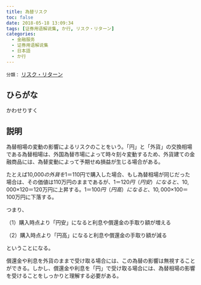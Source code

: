 ```yaml
---
title: 為替リスク
toc: false
date: 2018-05-18 13:09:34
tags: [证券用语解说集, か行, リスク・リターン]
categories:
  - 金融服务
  - 证券用语解说集
  - 日本語
  - か行
---
```


`分類：` [リスク・リターン](/tags/リスク・リターン/)

## ひらがな

かわせりすく

## 説明

為替相場の変動の影響によるリスクのことをいう。「円」と「外貨」の交換相場である為替相場は、外国為替市場によって時々刻々変動するため、外貨建ての金融商品には、為替変動によって予期せぬ損益が生じる場合がある。

たとえば10,000$の外貨を1$＝110円で購入した場合、もし為替相場が同じだった場合は、その価値は110万円のままであるが、1$＝120円（円安）になると、10,000$×120＝120万円に上昇する。1$＝100円（円高）になると、10,000$×100＝100万円に下落する。

つまり、

（1）購入時点より「円安」になると利息や償還金の手取り額が増える

（2）購入時点より「円高」になると利息や償還金の手取り額が減る

ということになる。

償還金や利息を外貨のままで受け取る場合には、この為替の影響は無視することができる。しかし、償還金や利息を「円」で受け取る場合には、為替相場の影響を受けることをしっかりと理解する必要がある。

